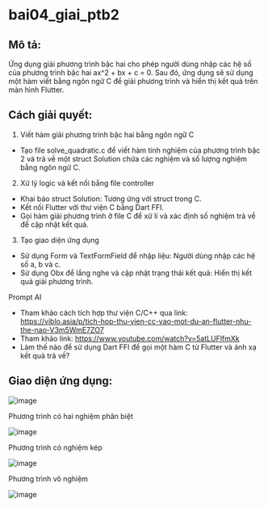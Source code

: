 # bai04_giai_ptb2

## Mô tả:
Ứng dụng giải phương trình bậc hai cho phép người dùng nhập các hệ số của phương trình bậc hai ax^2 + bx + c = 0. Sau đó, ứng dụng sẽ sử dụng một hàm viết bằng ngôn ngữ C để giải phương trình và hiển thị kết quả trên màn hình Flutter.

## Cách giải quyết:

1. Viết hàm giải phương trình bậc hai bằng ngôn ngữ C
 - Tạo file solve_quadratic.c để viết hàm tính nghiệm của phương trình bậc 2 và trả về một struct Solution chứa các nghiệm và số lượng nghiệm bằng ngôn ngữ C.
2. Xử lý logic và kết nối bằng file controller
 - Khai báo struct Solution: Tương ứng với struct trong C.
 - Kết nối Flutter với thư viện C bằng Dart FFI.
 - Gọi hàm giải phương trình ở file C để xử lí và xác định số nghiệm trả về để cập nhật kết quả.
3. Tạo giao diện ứng dụng
 - Sử dụng Form và TextFormField để nhập liệu: Người dùng nhập các hệ số a, b và c.
 - Sử dụng Obx để lắng nghe và cập nhật trạng thái kết quả: Hiển thị kết quả giải phương trình.

Prompt AI
 - Tham khảo cách tích hợp thư viện C/C++ qua link: https://viblo.asia/p/tich-hop-thu-vien-cc-vao-mot-du-an-flutter-nhu-the-nao-V3m5WmE7ZO7
 - Tham khảo link:  https://www.youtube.com/watch?v=5atLUFlfmXk
 - Làm thế nào để sử dụng Dart FFI để gọi một hàm C từ Flutter và ánh xạ kết quả trả về?


## Giao diện ứng dụng:

![image](https://github.com/user-attachments/assets/7c9c4d4d-92e8-44ca-8150-8a8b43873f14)

Phương trình có hai nghiệm phân biệt

![image](https://github.com/user-attachments/assets/8047b6f2-ea31-408f-917b-b62a2566f01d)

Phương trình có nghiệm kép

![image](https://github.com/user-attachments/assets/4f32a871-910a-4ccd-9f61-b8f57e707580)

Phương trình vô nghiệm

![image](https://github.com/user-attachments/assets/b9b9671b-b627-4d68-ae7c-7c06987c83f7)
